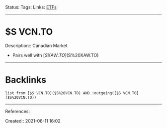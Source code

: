 Status: 
Tags: 
Links: [ETFs](ETFs)
___
# $S VCN.TO
Description:: Canadian Market
- Pairs well with [$S XAW.TO]($S%20XAW.TO)
___
# Backlinks
```dataview
list from [$S VCN.TO]($S%20VCN.TO) AND !outgoing([$S VCN.TO]($S%20VCN.TO))
```
___
References:

Created:: 2021-08-11 16:02
